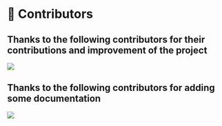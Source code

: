 ﻿---
home: true
heroImage: /icon.png
heroHeight: 800
heroText: WebApiClient
tagline: A declarative http client library that combines high performance and scalability
actions:
  - text: Quick Start 💡
    link: /guide/
    type: primary
  - text: Install
    link: /reference/nuget
    type: default
  - text: Legacy[EOL]
    link: /old/
    type: default
  - text: Donate
    link: /reference/donate
    type: default
features:
  - title: Semantic Declaration
    details: ⛳ Developing client-side code only requires semantic declaration of interfaces
  - title: Multi-Serializer support
    details: 🛠 Supports json, xml, form and other custom serializations
  - title: Code Trim & AOT
    details: 🤖 Supports full code trimming and AOT publishing for .NET 8.
  - title: Aspect Oriented
    details: 🎉 Supports multiple interceptors, filters, logs, retries, cache customization and other functions
  - title: Code Syntax Analysis
    details: 🤔 Provides syntax analysis and prompts for interface code declarations to help developers avoid using improper syntax when declaring interfaces
  - title: Quick Integration
    details: 🔒 Support OAuth2 and token management extension package to facilitate identity authentication and authorization
  - title: Auto-generate Code
    details: 💻 Provides a dotnet tool that supports parsing local or remote OpenAPI documents, generating WebApiClientCore interface code, and simplifying the workload of interface declaration.
  - title: High Performance
    details: 🚀 In BenchmarkDotNet, the performance and allocation under various requests are 2.X times ahead of similar products Refit 
footer: MIT Licensed | Copyright © WebApiClient.
---
# 👯 Contributors

## Thanks to the following contributors for their contributions and improvement of the project

<a href="https://contributors-img.web.app/image?repo=dotnetcore/WebApiClient">
  <img src="https://contributors-img.web.app/image?repo=dotnetcore/WebApiClient" />
</a>

## Thanks to the following contributors for adding some documentation

<a href="https://contributors-img.web.app/image?repo=WebApiClient/WebApiClientWiki">
  <img src="https://contributors-img.web.app/image?repo=WebApiClient/WebApiClientWiki" />
</a>

